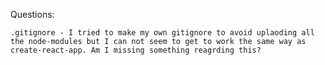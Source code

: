 Questions:

    .gitignore - I tried to make my own gitignore to avoid uplaoding all the node-modules but I can not seem to get to work the same way as create-react-app. Am I missing something reagrding this?
    
